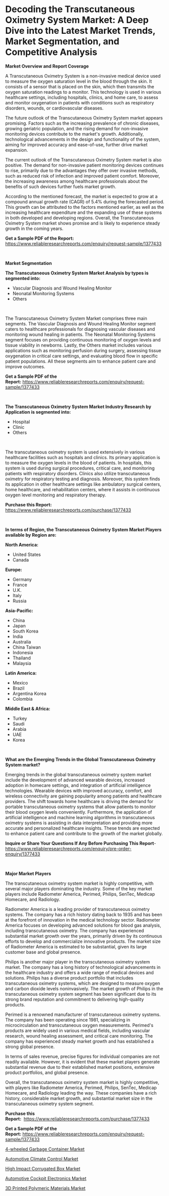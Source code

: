 <p><h1>Decoding the Transcutaneous Oximetry System Market: A Deep Dive into the Latest Market Trends, Market Segmentation, and Competitive Analysis</h1></p><p><strong>Market Overview and Report Coverage</strong></p>
<p><p>A Transcutaneous Oximetry System is a non-invasive medical device used to measure the oxygen saturation level in the blood through the skin. It consists of a sensor that is placed on the skin, which then transmits the oxygen saturation readings to a monitor. This technology is used in various healthcare settings, including hospitals, clinics, and home care, to assess and monitor oxygenation in patients with conditions such as respiratory disorders, wounds, or cardiovascular diseases.</p><p>The future outlook of the Transcutaneous Oximetry System market appears promising. Factors such as the increasing prevalence of chronic diseases, growing geriatric population, and the rising demand for non-invasive monitoring devices contribute to the market's growth. Additionally, technological advancements in the design and functionality of the system, aiming for improved accuracy and ease-of-use, further drive market expansion.</p><p>The current outlook of the Transcutaneous Oximetry System market is also positive. The demand for non-invasive patient monitoring devices continues to rise, primarily due to the advantages they offer over invasive methods, such as reduced risk of infection and improved patient comfort. Moreover, the increasing awareness among healthcare professionals about the benefits of such devices further fuels market growth.</p><p>According to the mentioned forecast, the market is expected to grow at a compound annual growth rate (CAGR) of 5.4% during the forecasted period. This growth can be attributed to the factors mentioned earlier, as well as the increasing healthcare expenditure and the expanding use of these systems in both developed and developing regions. Overall, the Transcutaneous Oximetry System market shows promise and is likely to experience steady growth in the coming years.</p></p>
<p><strong>Get a Sample PDF of the Report:</strong> <a href="https://www.reliableresearchreports.com/enquiry/request-sample/1377433">https://www.reliableresearchreports.com/enquiry/request-sample/1377433</a></p>
<p>&nbsp;</p>
<p><strong>Market Segmentation</strong></p>
<p><strong>The Transcutaneous Oximetry System Market Analysis by types is segmented into:</strong></p>
<p><ul><li>Vascular Diagnosis and Wound Healing Monitor</li><li>Neonatal Monitoring Systems</li><li>Others</li></ul></p>
<p>&nbsp;</p>
<p><p>The Transcutaneous Oximetry System Market comprises three main segments. The Vascular Diagnosis and Wound Healing Monitor segment caters to healthcare professionals for diagnosing vascular diseases and monitoring wound healing in patients. The Neonatal Monitoring Systems segment focuses on providing continuous monitoring of oxygen levels and tissue viability in newborns. Lastly, the Others market includes various applications such as monitoring perfusion during surgery, assessing tissue oxygenation in critical care settings, and evaluating blood flow in specific patient populations. All these segments aim to enhance patient care and improve outcomes.</p></p>
<p><strong>Get a Sample PDF of the Report:</strong>&nbsp;<a href="https://www.reliableresearchreports.com/enquiry/request-sample/1377433">https://www.reliableresearchreports.com/enquiry/request-sample/1377433</a></p>
<p>&nbsp;</p>
<p><strong>The Transcutaneous Oximetry System Market Industry Research by Application is segmented into:</strong></p>
<p><ul><li>Hospital</li><li>Clinic</li><li>Others</li></ul></p>
<p>&nbsp;</p>
<p><p>The transcutaneous oximetry system is used extensively in various healthcare facilities such as hospitals and clinics. Its primary application is to measure the oxygen levels in the blood of patients. In hospitals, this system is used during surgical procedures, critical care, and monitoring patients with respiratory disorders. Clinics also utilize transcutaneous oximetry for respiratory testing and diagnosis. Moreover, this system finds its application in other healthcare settings like ambulatory surgical centers, home healthcare, and rehabilitation centers, where it assists in continuous oxygen level monitoring and respiratory therapy.</p></p>
<p><strong>Purchase this Report:</strong>&nbsp; <a href="https://www.reliableresearchreports.com/purchase/1377433">https://www.reliableresearchreports.com/purchase/1377433</a></p>
<p>&nbsp;</p>
<p><strong>In terms of Region, the Transcutaneous Oximetry System Market Players available by Region are:</strong></p>
<p>
    <p> <strong> North America: </strong>
        <ul>
            <li>United States</li>
            <li>Canada</li>
        </ul>
        </p> 
    <p> <strong> Europe: </strong>
        <ul>
            <li>Germany</li>
            <li>France</li>
            <li>U.K.</li>
            <li>Italy</li>
            <li>Russia</li>
        </ul>
        </p> 
    <p> <strong> Asia-Pacific: </strong>
        <ul>
            <li>China</li>
            <li>Japan</li>
            <li>South Korea</li>
            <li>India</li>
            <li>Australia</li>
            <li>China Taiwan</li>
            <li>Indonesia</li>
            <li>Thailand</li>
            <li>Malaysia</li>
        </ul>
        </p> 
    <p> <strong> Latin America: </strong>
        <ul>
            <li>Mexico</li>
            <li>Brazil</li>
            <li>Argentina Korea</li>
            <li>Colombia</li>
        </ul>
        </p> 
    <p> <strong> Middle East & Africa: </strong>
        <ul>
            <li>Turkey</li>
            <li>Saudi</li>
            <li>Arabia</li>
            <li>UAE</li>
            <li>Korea</li>
        </ul>
    </p>
    </p>
<p>&nbsp;</p>
<p><strong>What are the Emerging Trends in the Global Transcutaneous Oximetry System market?</strong></p>
<p><p>Emerging trends in the global transcutaneous oximetry system market include the development of advanced wearable devices, increased adoption in homecare settings, and integration of artificial intelligence technologies. Wearable devices with improved accuracy, comfort, and wireless connectivity are gaining popularity among patients and healthcare providers. The shift towards home healthcare is driving the demand for portable transcutaneous oximetry systems that allow patients to monitor their blood oxygen levels conveniently. Furthermore, the application of artificial intelligence and machine learning algorithms in transcutaneous oximetry systems is assisting in data interpretation and providing more accurate and personalized healthcare insights. These trends are expected to enhance patient care and contribute to the growth of the market globally.</p></p>
<p><strong>Inquire or Share Your Questions If Any Before Purchasing This Report</strong>- <a href="https://www.reliableresearchreports.com/enquiry/pre-order-enquiry/1377433">https://www.reliableresearchreports.com/enquiry/pre-order-enquiry/1377433</a></p>
<p>&nbsp;</p>
<p><strong>Major Market Players</strong></p>
<p><p>The transcutaneous oximetry system market is highly competitive, with several major players dominating the industry. Some of the key market players include Radiometer America, Perimed, Philips, SenTec, Medicap Homecare, and Radiology.</p><p>Radiometer America is a leading provider of transcutaneous oximetry systems. The company has a rich history dating back to 1935 and has been at the forefront of innovation in the medical technology sector. Radiometer America focuses on developing advanced solutions for blood gas analysis, including transcutaneous oximetry. The company has experienced substantial market growth over the years, primarily driven by its continuous efforts to develop and commercialize innovative products. The market size of Radiometer America is estimated to be substantial, given its large customer base and global presence.</p><p>Philips is another major player in the transcutaneous oximetry system market. The company has a long history of technological advancements in the healthcare industry and offers a wide range of medical devices and solutions. Philips has a diverse product portfolio that includes transcutaneous oximetry systems, which are designed to measure oxygen and carbon dioxide levels noninvasively. The market growth of Philips in the transcutaneous oximetry system segment has been significant due to its strong brand reputation and commitment to delivering high-quality products.</p><p>Perimed is a renowned manufacturer of transcutaneous oximetry systems. The company has been operating since 1981, specializing in microcirculation and transcutaneous oxygen measurements. Perimed's products are widely used in various medical fields, including vascular research, wound healing assessment, and critical care monitoring. The company has experienced steady market growth and has established a strong global presence.</p><p>In terms of sales revenue, precise figures for individual companies are not readily available. However, it is evident that these market players generate substantial revenue due to their established market positions, extensive product portfolios, and global presence.</p><p>Overall, the transcutaneous oximetry system market is highly competitive, with players like Radiometer America, Perimed, Philips, SenTec, Medicap Homecare, and Radiology leading the way. These companies have a rich history, considerable market growth, and substantial market size in the transcutaneous oximetry system segment.</p></p>
<p><strong>Purchase this Report:</strong>&nbsp;&nbsp;<a href="https://www.reliableresearchreports.com/purchase/1377433">https://www.reliableresearchreports.com/purchase/1377433</a></p>
<p></p>
<p><strong>Get a Sample PDF of the Report:</strong>&nbsp;<a href="https://www.reliableresearchreports.com/enquiry/request-sample/1377433">https://www.reliableresearchreports.com/enquiry/request-sample/1377433</a></p>
<p><p><a href="https://github.com/BryceTownsendr/Market-Research-Report-List-1/blob/main/4-wheeled-garbage-container-market.md">4-wheeled Garbage Container Market</a></p><p><a href="https://medium.com/@jhonwin654/automotive-climate-control-market-focuses-on-market-share-size-and-projected-forecast-till-2030-620545c48391">Automotive Climate Control Market</a></p><p><a href="https://github.com/WillieWoodard/Market-Research-Report-List-1/blob/main/high-impact-corrugated-box-market.md">High Impact Corrugated Box Market</a></p><p><a href="https://medium.com/@chiragreportprime4/decoding-automotive-cockpit-electronics-market-metrics-market-share-trends-and-growth-patterns-220dadf79046">Automotive Cockpit Electronics Market</a></p><p><a href="https://www.linkedin.com/pulse/3d-printed-polymeric-materials-market-size-share-global-o85le/">3D Printed Polymeric Materials Market</a></p></p>